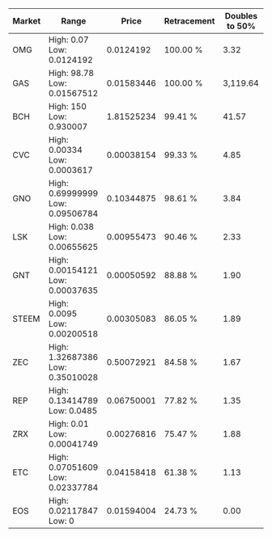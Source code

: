 | Market | Range | Price| Retracement | Doubles to 50% |
| --- | --- | --- | --- | --- |
| OMG | High: 0.07<br />Low: 0.0124192 | 0.0124192 | 100.00 % | 3.32 |
| GAS | High: 98.78<br />Low: 0.01567512 | 0.01583446 | 100.00 % | 3,119.64 |
| BCH | High: 150<br />Low: 0.930007 | 1.81525234 | 99.41 % | 41.57 |
| CVC | High: 0.00334<br />Low: 0.0003617 | 0.00038154 | 99.33 % | 4.85 |
| GNO | High: 0.69999999<br />Low: 0.09506784 | 0.10344875 | 98.61 % | 3.84 |
| LSK | High: 0.038<br />Low: 0.00655625 | 0.00955473 | 90.46 % | 2.33 |
| GNT | High: 0.00154121<br />Low: 0.00037635 | 0.00050592 | 88.88 % | 1.90 |
| STEEM | High: 0.0095<br />Low: 0.00200518 | 0.00305083 | 86.05 % | 1.89 |
| ZEC | High: 1.32687386<br />Low: 0.35010028 | 0.50072921 | 84.58 % | 1.67 |
| REP | High: 0.13414789<br />Low: 0.0485 | 0.06750001 | 77.82 % | 1.35 |
| ZRX | High: 0.01<br />Low: 0.00041749 | 0.00276816 | 75.47 % | 1.88 |
| ETC | High: 0.07051609<br />Low: 0.02337784 | 0.04158418 | 61.38 % | 1.13 |
| EOS | High: 0.02117847<br />Low: 0 | 0.01594004 | 24.73 % | 0.00 |
